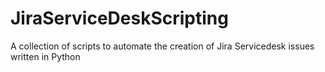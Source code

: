 # JiraServiceDeskScripting
A collection of scripts to automate the creation of Jira Servicedesk issues written in Python
